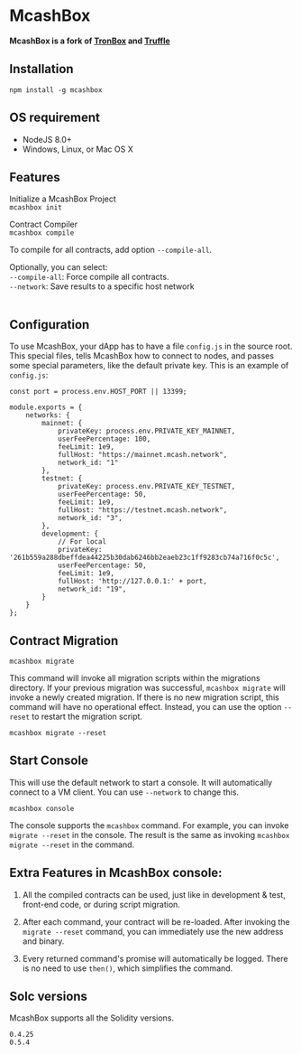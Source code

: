 # McashBox
**McashBox is a fork of [TronBox](https://github.com/tron-us/tronbox) and [Truffle](https://www.trufflesuite.com/truffle)**

## Installation
`npm install -g mcashbox`
## OS requirement
- NodeJS 8.0+
- Windows, Linux, or Mac OS X

## Features
Initialize a McashBox Project<br>
```mcashbox init```

Contract Compiler<br>
```mcashbox compile```

To compile for all contracts, add option ```--compile-all```.

Optionally, you can select: <br>
`--compile-all`: Force compile all contracts. <br>
`--network`: Save results to a specific host network<br>
<br>

## Configuration
To use McashBox, your dApp has to have a file `config.js` in the source root. This special files, tells McashBox how to connect to nodes, and passes some special parameters, like the default private key. This is an example of `config.js`:
```
const port = process.env.HOST_PORT || 13399;

module.exports = {
    networks: {
        mainnet: {
            privateKey: process.env.PRIVATE_KEY_MAINNET,
            userFeePercentage: 100,
            feeLimit: 1e9,
            fullHost: "https://mainnet.mcash.network",
            network_id: "1"
        },
        testnet: {
            privateKey: process.env.PRIVATE_KEY_TESTNET,
            userFeePercentage: 50,
            feeLimit: 1e9,
            fullHost: "https://testnet.mcash.network",
            network_id: "3",
        },
        development: {
            // For local
            privateKey: '261b559a288dbeffdea44225b30dab6246bb2eaeb23c1ff9283cb74a716f0c5c',
            userFeePercentage: 50,
            feeLimit: 1e9,
            fullHost: 'http://127.0.0.1:' + port,
            network_id: "19",
        }
    }
};
```

## Contract Migration<br>
`mcashbox migrate`
<br>

This command will invoke all migration scripts within the migrations directory. If your previous migration was successful, `mcashbox migrate` will invoke a newly created migration. If there is no new migration script, this command will have no operational effect. Instead, you can use the option `--reset` to restart the migration script.<br>

`mcashbox migrate --reset`
<br>

## Start Console<br>
This will use the default network to start a console. It will automatically connect to a VM client. You can use `--network` to change this. <br>

`mcashbox console`<br>

The console supports the `mcashbox` command. For example, you can invoke `migrate --reset` in the console. The result is the same as invoking `mcashbox migrate --reset` in the command.
<br>

## Extra Features in McashBox console:<br>

1. All the compiled contracts can be used, just like in development & test, front-end code, or during script migration. <br>

2. After each command, your contract will be re-loaded. After invoking the `migrate --reset` command, you can immediately use the new address and binary.<br>

3. Every returned command's promise will automatically be logged. There is no need to use `then()`, which simplifies the command.<br>

## Solc versions

McashBox supports all the Solidity versions.
```
0.4.25
0.5.4
```

